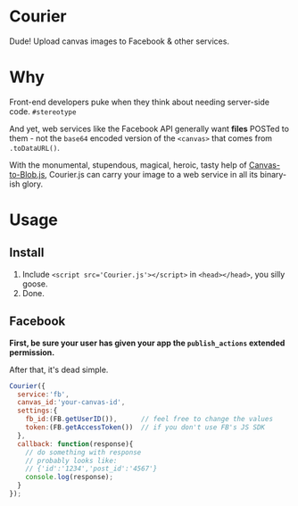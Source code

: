 Courier
=======

Dude! Upload canvas images to Facebook &amp; other services.

# Why

Front-end developers puke when they think about needing server-side code. `#stereotype`

And yet, web services like the Facebook API generally want **files** POSTed to them - not the `base64` encoded version of the `<canvas>` that comes from `.toDataURL()`.

With the monumental, stupendous, magical, heroic, tasty help of [Canvas-to-Blob.js](https://github.JavaScript-Canvas-to-Blob), Courier.js can carry your image to a web service in all its binary-ish glory.


# Usage

## Install

1. Include `<script src='Courier.js'></script>` in `<head></head>`, you silly goose.
2. Done.

## Facebook


**First, be sure your user has given your app the `publish_actions` extended permission.**

After that, it's dead simple.

```js
Courier({
  service:'fb',
  canvas_id:'your-canvas-id',
  settings:{
    fb_id:(FB.getUserID()),      // feel free to change the values
    token:(FB.getAccessToken())  // if you don't use FB's JS SDK
  },
  callback: function(response){
    // do something with response
    // probably looks like:
    // {'id':'1234','post_id':'4567'}
    console.log(response);
  }
});
```
